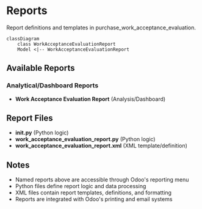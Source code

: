 # Reports

Report definitions and templates in purchase_work_acceptance_evaluation.

```mermaid
classDiagram
    class WorkAcceptanceEvaluationReport
    Model <|-- WorkAcceptanceEvaluationReport
```

## Available Reports

### Analytical/Dashboard Reports
- **Work Acceptance Evaluation Report** (Analysis/Dashboard)


## Report Files

- **__init__.py** (Python logic)
- **work_acceptance_evaluation_report.py** (Python logic)
- **work_acceptance_evaluation_report.xml** (XML template/definition)

## Notes
- Named reports above are accessible through Odoo's reporting menu
- Python files define report logic and data processing
- XML files contain report templates, definitions, and formatting
- Reports are integrated with Odoo's printing and email systems
